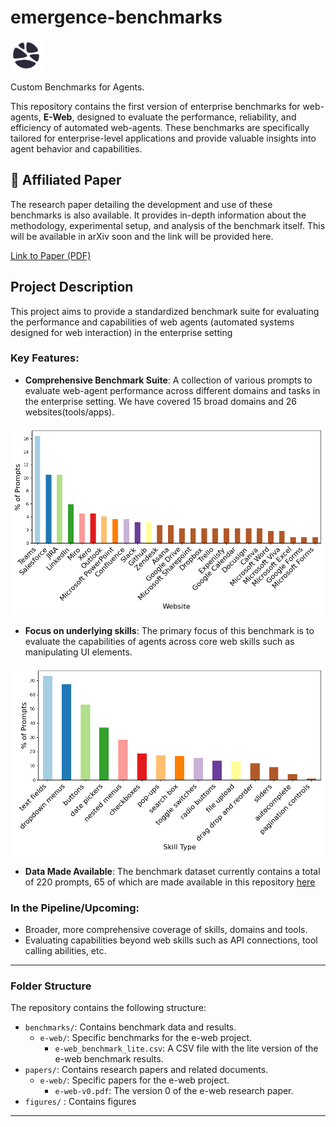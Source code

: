 # emergence-benchmarks

<img src="figures/emergence_favicon_300x300.png" alt="Icon" width="50">


Custom Benchmarks for Agents.

This repository contains the first version of enterprise benchmarks for web-agents, **E-Web**, designed to evaluate the performance, reliability, and efficiency of automated web-agents. These benchmarks are specifically tailored for enterprise-level applications and provide valuable insights into agent behavior and capabilities.
## 📄 **Affiliated Paper**  
The research paper detailing the development and use of these benchmarks is also available. It provides in-depth information about the methodology, experimental setup, and analysis of the benchmark itself.  This will be available in arXiv soon and the link will be provided here.

[Link to Paper (PDF)](papers/e-web/e-web-v0.pdf)

<!-- ![Project Logo](path/to/logo.png)  <!-- Optional: Add a logo or project image -->


## Project Description

This project aims to provide a standardized benchmark suite for evaluating the performance and capabilities of web agents (automated systems designed for web interaction) in the enterprise setting

### Key Features:
- **Comprehensive Benchmark Suite**: A collection of various prompts to evaluate web-agent performance across different domains and tasks in the enterprise setting. We have covered 15 broad domains and 26 websites(tools/apps).
<img src="figures/Website_distribution.png" alt="Icon" width="600">

- **Focus on underlying skills**: The primary focus of this benchmark is to evaluate the capabilities of agents across core web skills such as manipulating UI elements.
<img src="figures/Skill_Type_distribution.png" alt="Icon" width="600">

- **Data Made Available**: The benchmark dataset currently contains a total of 220 prompts, 65 of which are made available in this repository [here](benchmarks/e-web/e-web_benchmark_lite.csv)

### In the Pipeline/Upcoming:
- Broader, more comprehensive coverage of skills, domains and tools.
- Evaluating capabilities beyond web skills such as API connections, tool calling abilities, etc.

---

### Folder Structure

The repository contains the following structure:

- `benchmarks/`: Contains benchmark data and results.
    - `e-web/`: Specific benchmarks for the e-web project.
        - `e-web_benchmark_lite.csv`: A CSV file with the lite version of the e-web benchmark results.
- `papers/`: Contains research papers and related documents.
    - `e-web/`: Specific papers for the e-web project.
        - `e-web-v0.pdf`: The version 0 of the e-web research paper.
- `figures/` : Contains figures

---

